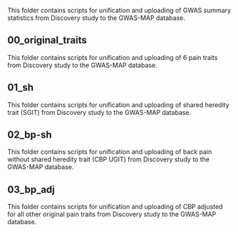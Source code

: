 This folder contains scripts for unification and uploading of GWAS summary statistics from Discovery study to the GWAS-MAP database.

## 00_original_traits
This folder contains scripts for unification and uploading of 6 pain traits from Discovery study to the GWAS-MAP database.

## 01_sh
This folder contains scripts for unification and uploading of shared heredity trait (SGIT) from Discovery study to the GWAS-MAP database.

## 02_bp-sh
This folder contains scripts for unification and uploading of back pain without shared heredity trait (CBP UGIT) from Discovery study to the GWAS-MAP database.

## 03_bp_adj
This folder contains scripts for unification and uploading of CBP adjusted for all other original pain traits from Discovery study to the GWAS-MAP database.
